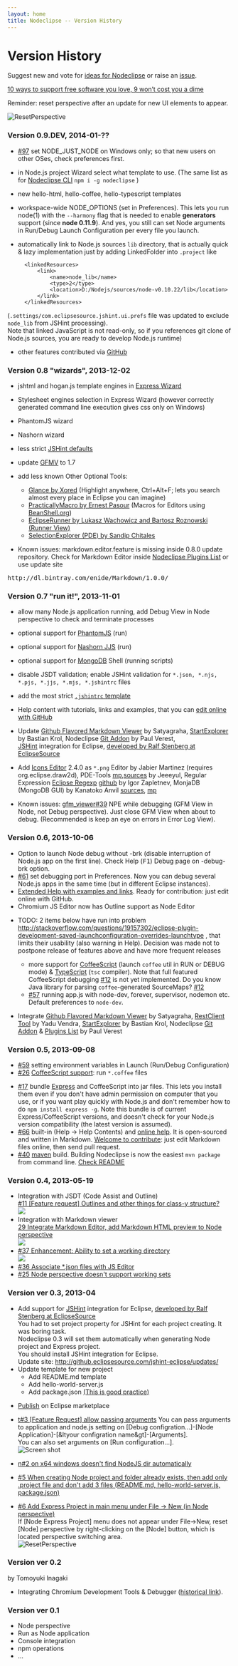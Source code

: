 ```yaml
---
layout: home
title: Nodeclipse -- Version History
---
```


# Version History

<p></p>

Suggest new and vote for <a href="http://nodeclipse.uservoice.com/forums/216804-general">ideas for Nodeclipse</a>
or raise an [issue](https://github.com/Nodeclipse/nodeclipse-1/issues).

[10 ways to support free software you love, 9 won’t cost you a dime](/support-us)

<!-- 
Try it from Enide sources. [Check README](https://github.com/Nodeclipse/nodeclipse-1#maven-build)
-->
Reminder: reset perspective after an update for new UI elements to appear.

![ResetPerspective](img/ResetPerspective.png)

<!-- --> 
### Version 0.9.DEV,  2014-01-??

- [#97](https://github.com/Nodeclipse/nodeclipse-1/issues/97) set NODE_JUST_NODE on Windows only;
 so that new users on other OSes, check preferences first.
- in Node.js project Wizard select what template to use. (The same list as for 
 [Nodeclipse CLI](https://github.com/Nodeclipse/nodeclipse-1/tree/master/org.nodeclipse.ui/templates) `npm i -g nodeclipse` )
- new hello-html, hello-coffee, hello-typescript templates
- workspace-wide NODE_OPTIONS (set in Preferences).
This lets you run node(1) with the `--harmony` flag that is needed to enable __generators__ support (since __node 0.11.9__).
And yes, you still can set Node arguments in Run/Debug Launch Configuration per every file you launch.
- automatically link to Node.js sources `lib` directory, that is actually quick & lazy implementation
 just by adding LinkedFolder into `.project` like 

		<linkedResources>
		    <link>
		        <name>node_lib</name>
		        <type>2</type>
		        <location>D:/Nodejs/sources/node-v0.10.22/lib</location>
		    </link>
		</linkedResources>

(`.settings/com.eclipsesource.jshint.ui.prefs` file was updated to exclude `node_lib` from JSHint processing).  
Note that linked JavaScript is not read-only, so if you references git clone of Node.js sources, 
you are ready to develop Node.js runtime)

- other features contributed via [GitHub](https://github.com/Nodeclipse/nodeclipse-1) 


### Version 0.8 "wizards",  2013-12-02

- jshtml and hogan.js template engines in [Express Wizard](https://github.com/Nodeclipse/nodeclipse-1/blob/master/org.nodeclipse.ui/src/org/nodeclipse/ui/wizards/ExpressProjectWizardPage.java#L215-L225)
- Stylesheet engines selection in Express Wizard (however correctly generated command line execution gives css only on Windows)
- PhantomJS wizard
- Nashorn wizard
- less strict [JSHint defaults][14]
- update [GFMV][3] to 1.7
- add less known Other Optional Tools:

	- [Glance by Xored](http://ystrot.github.io/glance/) (Highlight anywhere, Ctrl+Alt+F; lets you search almost every place in Eclipse you can imagine)
	- [PracticallyMacro by Ernest Pasour](http://sourceforge.net/projects/practicalmacro/) (Macros for Editors using [BeanShell.org](http://www.beanshell.org/))  
	- [EclipseRunner by Lukasz Wachowicz and Bartosz Roznowski (Runner View)](http://code.google.com/p/eclipserunnerplugin/)
	- [SelectionExplorer (PDE) by Sandip Chitales](http://code.google.com/p/sandipchitaleseclipseplugins/#Selection_Explorer)

- Known issues: markdown.editor.feature is missing inside 0.8.0 update repository.
 Check for Markdown Editor inside [Nodeclipse Plugins List](http://www.nodeclipse.org/updates/list)
 or use update site
<pre>http://dl.bintray.com/enide/Markdown/1.0.0/</pre> 
 

### Version 0.7 "run it!", 2013-11-01

- allow many Node.js application running, add Debug View in Node perspective to check and terminate processes
- optional support for [PhantomJS][8] (run)
- optional support for [Nashorn JJS][9] (run)
- optional support for [MongoDB][13] Shell (running scripts)
- disable JSDT validation; enable JSHint validation for `*.json, *.njs, *.pjs, *.jjs, *.mjs, *.jshintrc` files
- add the most strict [`.jshintrc` template][14]
- Help content with tutorials, links and examples, that you can [edit online with GitHub][10]
- Update [Github Flavored Markdown Viewer][3] by Satyagraha, [StartExplorer][4] by Bastian Krol,
 Nodeclipse [Git Addon][6] by Paul Verest,   
 [JSHint][15] integration for Eclipse, [developed by Ralf Stenberg at EclipseSource][16]
- Add [Icons Editor](http://code.google.com/a/eclipselabs.org/p/eclipse-icons-editor/) 2.4.0 as `*.png` Editor by Jabier Martinez (requires org.eclipse.draw2d), 
 PDE-Tools [mp](http://marketplace.eclipse.org/content/pde-tools),[sources](https://github.com/jeeeyul/pde-tools) by Jeeeyul, 
 Regular Expression [Eclipse Regexp](http://marketplace.eclipse.org/content/eclipse-regexp) [github](https://github.com/zapletnev/eclipse-regexp) by Igor Zapletnev,
 MonjaDB (MongoDB GUI) by Kanatoko Anvil [sources](https://github.com/Kanatoko/MonjaDB), [mp](http://marketplace.eclipse.org/content/monjadb)
- Known issues: [gfm_viewer#39](https://github.com/satyagraha/gfm_viewer/issues/39) NPE while debugging (GFM View in Node, not Debug perspective).
 Just close GFM View when about to debug. (Recommended is keep an eye on errors in Error Log View).
 
  [8]: http://phantomjs.org/
  [9]: https://blogs.oracle.com/nashorn/
  [13]: http://www.mongodb.org/
  [14]: https://github.com/Nodeclipse/nodeclipse-1/blob/master/org.nodeclipse.ui/templates/common-templates/.jshintrc

### Version 0.6, 2013-10-06

- Option to launch Node debug without -brk (disable interruption of Node.js app on the first line).
 Check Help (<kbd>F1</kbd>) Debug page on -debug-brk option.
- [#61](https://github.com/Nodeclipse/nodeclipse-1/issues/61) set debugging port in Preferences.
 Now you can debug several Node.js apps in the same time (but in different Eclipse instances).
- [Extended Help with examples and links][10]. 
 Ready for contribution: just edit online with GitHub.
- Chromium JS Editor now has Outline support as Node Editor
<!--
[#49](https://github.com/Nodeclipse/nodeclipse-1/issues/49) support black background color schemes
 for Chromium JS Editor (used in debug mode). That is good for Aptana users where default theme is dark.
-->
- TODO: 2 items below have run into problem <http://stackoverflow.com/questions/19157302/eclipse-plugin-development-saved-launchconfiguration-overrides-launchtype> ,
 that limits their usability (also warning in Help). Decision was made not to postpone release of features above
 and have more frequent releases
	- more support for [CoffeeScript][1] (launch `coffee` util in RUN or DEBUG mode) & [TypeScript][2] (`tsc` compiler).
	 Note that full featured CoffeeScript debugging [#12][12] is not yet implemented.
	 Do you know Java library for parsing `coffee`-generated SourceMaps? [#12][12]
	- [#57](https://github.com/Nodeclipse/nodeclipse-1/issues/57) running app.js with node-dev, forever, supervisor, nodemon etc.
	 Default preferences to `node-dev`.
- Integrate [Github Flavored Markdown Viewer][3] by Satyagraha, [RestClient Tool](/restclient-tool) by Yadu Vendra,
 [StartExplorer][4] by Bastian Krol,
 Nodeclipse [Git Addon][6] & [Plugins List][7] by Paul Verest 

  [1]: http://coffeescript.org/
  [2]: http://www.typescriptlang.org/
  [3]: https://github.com/satyagraha/gfm_viewer
  [4]: http://basti1302.github.io/startexplorer/
  [6]: http://www.nodeclipse.org/git/addon/
  [7]: https://marketplace.eclipse.org/content/nodeclipse-plugins-list
  [10]: https://github.com/Nodeclipse/nodeclipse-1/tree/master/org.nodeclipse.help/contents#intro
  [12]: https://github.com/Nodeclipse/nodeclipse-1/issues/12
  
   
### Version 0.5, 2013-09-08

- [#59](https://github.com/Nodeclipse/nodeclipse-1/issues/59) setting environment variables in Launch (Run/Debug Configuration)
- [#26](https://github.com/Nodeclipse/nodeclipse-1/issues/26) [CoffeeScript support](http://coffeescript.org): run `*.coffee` files 
<!-- 
and `*.litcoffee` files,
 associate `*.litcoffee` ( [Literate CoffeeScript](http://coffeescript.org/#literate) ) with Markdown Editor.
 Check for [letarate programming](http://www.google.com.hk/search?q=letarate+programming).
-->
- [#17](https://github.com/Nodeclipse/nodeclipse-1/issues/17) bundle [Express](http://expressjs.org/) and CoffeeScript into jar files.
 This lets you install them even if you don't have admin permission on computer that you use, or if you want play quickly with Node.js 
 and don't remember how to do `npm install express -g`. Note this bundle is of current Express/CoffeeScript versions, and doesn't
 check for your Node.js version compatibility (the latest version is assumed).
- [#66](https://github.com/Nodeclipse/nodeclipse-1/issues/66) built-in (Help -> Help Contents) and
 [online help](https://github.com/Nodeclipse/nodeclipse-1/tree/master/org.nodeclipse.help/contents). It is open-sourced and written in Markdown.
 [Welcome to contribute](https://github.com/Nodeclipse/nodeclipse-1/tree/master/org.nodeclipse.help/contents):
 just edit Markdown files online, then send pull request.
- [#40](https://github.com/Nodeclipse/nodeclipse-1/issues/40) [maven](http://maven.apache.org/) build.
 Building Nodeclipse is now the easiest `mvn package` from command line. [Check README](https://github.com/Nodeclipse/nodeclipse-1#maven-build)

### Version 0.4, 2013-05-19

<ul>
<li>Integration with JSDT (Code Assist and Outline)<br/>
<a href="https://github.com/Nodeclipse/nodeclipse-1/issues/11">#11 [Feature request] Outlines and other things for class-y structure?</a><br/>
<img src="img/CodeAssist.png" />
</li>
<li>Integration with Markdown viewer<br/>
<a href="https://github.com/Nodeclipse/nodeclipse-1/issues/29">29 Integrate Markdown Editor, add Markdown HTML preview to Node perspective</a><br/>
<img src="img/Markdown.png" />
</li>
<li><a href="https://github.com/Nodeclipse/nodeclipse-1/issues/37">#37 Enhancement: Ability to set a working directory</a><br/>
<img src="img/WorkingDirectory.png" />
</li>
<li><a href="https://github.com/Nodeclipse/nodeclipse-1/issues/36">#36 Associate *.json files with JS Editor</a></li>
<li><a href="https://github.com/Nodeclipse/nodeclipse-1/issues/25">#25 Node perspective doesn't support working sets</a></li>
</ul>

### Version ver 0.3, 2013-04

- Add support for [JSHint][15] integration for Eclipse, [developed by Ralf Stenberg at EclipseSource][16]  
	You had to set project property for JSHint for each project creating. It was boring task.<br/>
	Nodeclipse 0.3 will set them automatically when generating Node project and Express project.<br/>
	You should install JSHint integration for Eclipse.<br/>
	Update site: http://github.eclipsesource.com/jshint-eclipse/updates/
- Update template for new project
	* Add README.md template
	* Add hello-world-server.js
	* Add package.json [(This is good practice)](http://blog.nodejitsu.com/package-dependencies-done-right)
* [Publish](http://marketplace.eclipse.org/quickstart) on Eclipse marketplace
* [t#3 [Feature Request] allow passing arguments](https://github.com/tomotaro1065/nodeclipse/issues/3)
	You can pass arguments to application and node.js setting on [Debug configration...]-[Node Application]-[&ltyour configration name&gt]-[Arguments].<br/>
	You can also set arguments on [Run configuration...].<br/>
	![Screen shot](img/Arguments.png)
* [n#2 on x64 windows doesn't find NodeJS dir automatically](https://github.com/Nodeclipse/nodeclipse/issues/2)
* [#5 When creating Node project and folder already exists, then add only .project file and don't add 3 files (README.md, hello-world-server.js, package.json)](https://github.com/Nodeclipse/nodeclipse-1/issues/5)
* [#6 Add Express Project in main menu under File -> New (in Node perspective)](https://github.com/Nodeclipse/nodeclipse-1/issues/6)<br/>
	If [Node Express Project] menu does not appear under File->New, reset [Node] perspective by right-clicking on the [Node] button, which is located perspective switching area.<br/>
	![ResetPerspective](img/ResetPerspective.png)

  [15]: http://www.jshint.com/
  [16]: https://github.com/eclipsesource/jshint-eclipse
	
### Version ver 0.2
by Tomoyuki Inagaki 

- Integrating Chromium Development Tools & Debugger ([historical link](http://stackoverflow.com/questions/8159238/eclpse-and-node-js-debug)).

### Version ver 0.1

- Node perspective
- Run as Node application
- Console integration
- npm operations	
- ...
